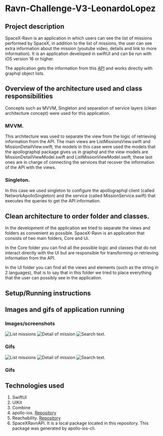 # Ravn-Challenge-V3-LeonardoLopez
## Project description
SpaceX-Ravn is an application in which users can see the list of missions performed by SpaceX, in addition to the list of missions, the user can see extra information about the mission (youtube video, details and link to more information). It is an application developed in swiftUI and can be run with iOS version 16 or higher.

The application gets the information from this [API](https://github.com/apollographql/spacex) and works directly with graphql object lists.

## Overview of the architecture used and class responsibilities
Concepts such as MVVM, Singleton and separation of service layers (clean architecture concept) were used for this application. 

### MVVM.
This architecture was used to separate the view from the logic of retrieving information from the API. The main views are ListMissionsView.swift and MissionDetailView.swift, the models in this case were used the models that the apollographql package gives us in graphql and the view models are MissionDetailViewModel.swift and ListMissionViewModel.swift, these last ones are in charge of connecting the services that recover the information of the API with the views.

### Singleton.
In this case we used singleton to configure the apollographql client (called NetworkApolloSingleton) and the service (called MissionService.swift) that executes the queries to get the API information.

## Clean architecture to order folder and classes.
In the development of the application we tried to separate the views and folders as convenient as possible. SpaceX-Ravn is an application that consists of two main folders, Core and Ui.

In the Core folder you can find all the possible logic and classes that do not interact directly with the UI but are responsible for transforming or retrieving information from the API.

In the UI folder you can find all the views and elements (such as the string in 2 languages), that is to say that in this folder we tried to place everything that the user can possibly see in the application.

## Setup/Running instructions

## Images and gifs of application running
### Images/screenshots
![List missions](/readme_resources/img_1.jpg "List missions.")
![Detail of mission](/readme_resources/img_2.PNG "Detail of mission.")
![Search text.](/readme_resources/img_3.PNG "Search text.")

### Gifs
![List missions](/readme_resources/gif_1.gif "List missions.")
![Detail of mission](/readme_resources/gif_2.gif "Detail of mission.")
![Search text.](/readme_resources/gif_3.gif "Search text.")

### Gifs

## Technologies used
1. SwiftUI
2. UIKit
3. Combine
4. apollo-ios. [Repository](https://github.com/apollographql/apollo-ios)
5. Reachability. [Repository](https://github.com/ashleymills/Reachability.swift)
6. SpaceXRavnAPI. It is a local package located in this repository. This package was generated by apollo-ios-cli.